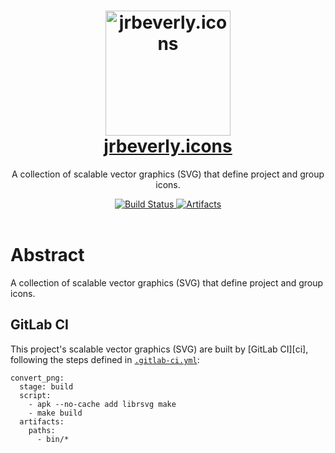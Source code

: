 <h1 align="center">
  <img alt="jrbeverly.icons" src="../raw/master/icon.png" width="200px" height="200px" />
  <br/>
  <a href="../" title="jrbeverly.icons readme">jrbeverly.icons</a>
</h1>

<p align="center">
  A collection of scalable vector graphics (SVG) that define project and group icons.  
</p>

<div align="center">
  <a href="/../commits/master">
    <img alt="Build Status" src="/../badges/master/build.svg" />
  </a>
  <a href="../builds/artifacts/master/download?job=convert">
    <img alt="Artifacts" src="https://img.shields.io/badge/artifacts-svg.png-green.svg?maxAge=2592000" />
  </a>
</div>
<br />

# Abstract

A collection of scalable vector graphics (SVG) that define project and group icons.  

## GitLab CI

This project's scalable vector graphics (SVG) are built by [GitLab CI][ci], following the steps defined in [`.gitlab-ci.yml`](.gitlab-ci.yml):

```
convert_png:
  stage: build
  script:
    - apk --no-cache add librsvg make
    - make build
  artifacts:
    paths:
      - bin/*
```
